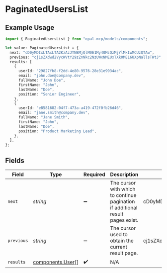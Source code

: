 # PaginatedUsersList

## Example Usage

```typescript
import { PaginatedUsersList } from "opal-mcp/models/components";

let value: PaginatedUsersList = {
  next: "cD0yMDIxLTAxLTA2KzAzJTNBMjQlM0E1My40MzQzMjYlMkIwMCUzQTAw",
  previous: "cj1sZXdwd2VycWVtY29zZnNkc2NzUWxNMEUxTXk0ME16UXpNallsTWtJ",
  results: [
    {
      userId: "29827fb8-f2dd-4e80-9576-28e31e9934ac",
      email: "john.doe@company.dev",
      fullName: "John Doe",
      firstName: "John",
      lastName: "Doe",
      position: "Senior Engineer",
    },
    {
      userId: "e8581682-04f7-473a-a419-472f0fb26d46",
      email: "jane.smith@company.dev",
      fullName: "Jane Smith",
      firstName: "John",
      lastName: "Doe",
      position: "Product Marketing Lead",
    },
  ],
};
```

## Fields

| Field                                                                          | Type                                                                           | Required                                                                       | Description                                                                    | Example                                                                        |
| ------------------------------------------------------------------------------ | ------------------------------------------------------------------------------ | ------------------------------------------------------------------------------ | ------------------------------------------------------------------------------ | ------------------------------------------------------------------------------ |
| `next`                                                                         | *string*                                                                       | :heavy_minus_sign:                                                             | The cursor with which to continue pagination if additional result pages exist. | cD0yMDIxLTAxLTA2KzAzJTNBMjQlM0E1My40MzQzMjYlMkIwMCUzQTAw                       |
| `previous`                                                                     | *string*                                                                       | :heavy_minus_sign:                                                             | The cursor used to obtain the current result page.                             | cj1sZXdwd2VycWVtY29zZnNkc2NzUWxNMEUxTXk0ME16UXpNallsTWtJ                       |
| `results`                                                                      | [components.User](../../models/components/user.md)[]                           | :heavy_check_mark:                                                             | N/A                                                                            |                                                                                |